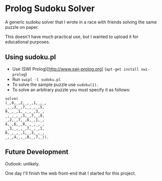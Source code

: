 Prolog Sudoku Solver
====================

A generic sudoku solver that I wrote in a race with friends solving the same
puzzle on paper.

This doesn't have much practical use, but I wanted to upload it for
educational purposes.

Using sudoku.pl
---------------
 * Use (SWI Prolog)[http://www.swi-prolog.org] (```apt-get install swi-prolog```)
 * Run ```swipl -l sudoku.pl```
 * To solve the sample puzzle use ```sudoku(1).```
 * To solve an arbitrary puzzle you must specify it as follows:
  ```
solve(
 (_,6,_,2,_,_,1,_,_,
  _,_,3,_,7,_,_,_,5,
  9,_,_,1,_,_,_,3,_,
  _,_,_,_,3,_,7,_,9,
  _,2,_,7,_,6,_,1,_,
  4,_,6,_,9,_,_,_,_,
  _,3,_,_,_,7,_,_,1,
  8,_,_,_,1,_,3,_,_,
  _,_,4,_,_,8,_,7,_)).
  ```

Future Development
------------------
Outlook: unlikely.

One day I'll finish the web front-end that I started for this project.

